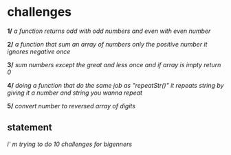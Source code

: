 # challenges
**1/** *a function returns odd with odd numbers and even with even number*

**2/** *a function that sum an array of numbers only the positive number it ignores negative once*

**3/** *sum numbers except the great and less once and if array is impty return 0*

**4/** *doing a function that do the same job as "repeatStr()" it repeats string by giving it a number and string you wanna repeat*

**5/** *convert number to reversed array of digits*

## statement 
*i' m trying to do 10 challenges for bigenners*
